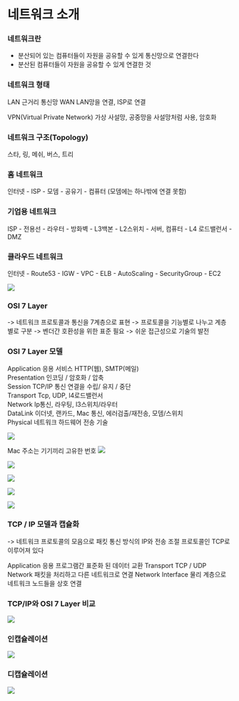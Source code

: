 # 네트워크 소개

### 네트워크란
- 분산되어 있는 컴퓨터들이 자원을 공유할 수 있게 통신망으로 연결한다
- 분산된 컴퓨터들이 자원을 공유할 수 있게 연결한 것

### 네트워크 형태
LAN 근거리 통신망
WAN LAN망을 연결, ISP로 연결

VPN(Virtual Private Network) 가상 사설망, 공중망을 사설망처럼 사용, 암호화

### 네트워크 구조(Topology)

스타, 링, 메쉬, 버스, 트리

### 홈 네트워크
인터넷 - ISP - 모뎀 - 공유기 - 컴퓨터
(모뎀에는 하나밖에 연결 못함)

### 기업용 네트워크
ISP - 전용선 - 라우터 - 방화벽 
                        - L3백본 - L2스위치 - 서버, 컴퓨터 
                        -  L4 로드밸런서 - DMZ

### 클라우드 네트워크 
인터넷 - Route53 - IGW - VPC - ELB - AutoScaling - SecurityGroup - EC2

![](2021-12-07-20-23-49.png)

### OSI 7 Layer
-> 네트워크 프로토콜과 통신을 7계층으로 표현
-> 프로토콜을 기능별로 나누고 계층 별로 구분
-> 벤더간 호환성을 위한 표준 필요 -> 쉬운 접근성으로 기술의 발전

### OSI 7 Layer 모델
Application 응용 서비스 HTTP(웹), SMTP(메일)   
Presentation 인코딩 / 암호화 / 압축   
Session   TCP/IP 통신 연결을 수립/ 유지 / 중단   
Transport Tcp, UDP, l4로드밸런서   
Network Ip통신, 라우팅, l3스위치/라우터   
DataLink 이더넷, 랜카드, Mac 통신, 에러검출/재전송, 모뎀/스위치   
Physical 네트워크 하드웨어 전송 기술

![](2021-12-07-20-28-51.png)

Mac 주소는 기기끼리 고유한 번호
![](2021-12-07-20-29-34.png)

![](2021-12-07-20-30-09.png)

![](2021-12-07-20-30-41.png)

![](2021-12-07-20-31-45.png)

![](2021-12-07-20-32-54.png)


### TCP / IP 모델과 캡슐화
-> 네트워크 프로토콜의 모음으로 패킷 통신 방식의 IP와 전송 조절 프로토콜인 TCP로 이루어져 있다

Application 응용 프로그램간 표준화 된 데이터 교환
Transport TCP / UDP
Network 패킷을 처리하고 다른 네트워크로 연결
Network Interface 물리 계층으로 네트워크 노드들을 상호 연결

### TCP/IP와 OSI 7 Layer 비교

![](2021-12-07-20-36-19.png)

### 인캡슐레이션

![](2021-12-07-20-37-40.png)

### 디캡슐레이션

![](2021-12-07-20-38-37.png)

